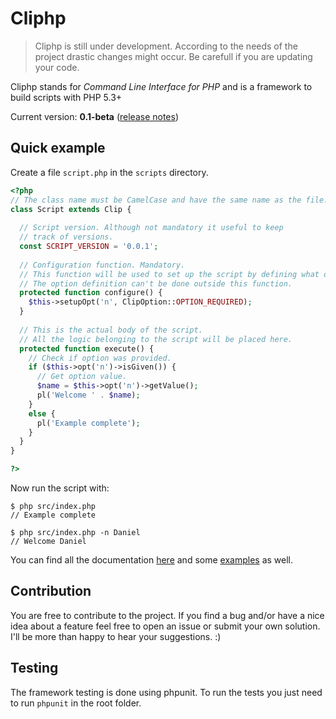 # Cliphp

> Cliphp is still under development. According to the needs of the project drastic changes might occur.
Be carefull if you are updating your code.

Cliphp stands for *Command Line Interface for PHP* and is a framework to build scripts with PHP 5.3+

Current version: **0.1-beta** ([release notes]())

## Quick example
Create a file ```script.php``` in the ```scripts``` directory.



```php
<?php
// The class name must be CamelCase and have the same name as the file.
class Script extends Clip {
  
  // Script version. Although not mandatory it useful to keep
  // track of versions.  
  const SCRIPT_VERSION = '0.0.1';
  
  // Configuration function. Mandatory.
  // This function will be used to set up the script by defining what options are allowed, loading libraries etc.
  // The option definition can't be done outside this function.
  protected function configure() {
  	$this->setupOpt('n', ClipOption::OPTION_REQUIRED);
  }
  
  // This is the actual body of the script.
  // All the logic belonging to the script will be placed here.
  protected function execute() {
  	// Check if option was provided.
    if ($this->opt('n')->isGiven()) {
	  // Get option value.
      $name = $this->opt('n')->getValue();
	  pl('Welcome ' . $name);
    }
	else {
      pl('Example complete');
	}
  }
}

?>
```
Now run the script with:
```
$ php src/index.php
// Example complete

$ php src/index.php -n Daniel
// Welcome Daniel
```

You can find all the documentation [here]() and some [examples]() as well.

## Contribution
You are free to contribute to the project. If you find a bug and/or have a nice idea about a feature feel free to open an issue or submit your own solution. I'll be more than happy to hear your suggestions. :)

## Testing
The framework testing is done using phpunit. To run the tests you just need to run ```phpunit``` in the root folder.